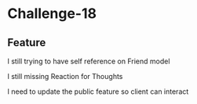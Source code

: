 # Challenge-18

## Feature

I still trying to have self reference on Friend model

I still missing Reaction for Thoughts

I need to update the public feature so client can interact 
